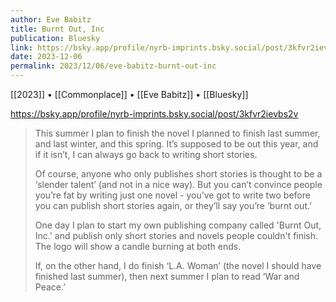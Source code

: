 ```yaml
---
author: Eve Babitz
title: Burnt Out, Inc
publication: Bluesky
link: https://bsky.app/profile/nyrb-imprints.bsky.social/post/3kfvr2ievbs2v
date: 2023-12-06
permalink: 2023/12/06/eve-babitz-burnt-out-inc
---
```


[[2023]] • [[Commonplace]] • [[Eve Babitz]] • [[Bluesky]]

https://bsky.app/profile/nyrb-imprints.bsky.social/post/3kfvr2ievbs2v

> This summer I plan to finish the novel I planned to finish last summer, and last winter, and this spring. It’s supposed to be out this year, and if it isn’t, I can always go back to writing short stories.
> 
> Of course, anyone who only publishes short stories is thought to be a ‘slender talent’ (and not in a nice way). But you can’t convince people you’re fat by writing just one novel - you’ve got to write two before you can publish short stories again, or they’ll say you’re ‘burnt out.’
> 
> One day I plan to start my own publishing company called 'Burnt Out, Inc.' and publish only short stories and novels people couldn't finish. The logo will show a candle burning at both ends.
> 
> If, on the other hand, I do finish ‘L.A. Woman’ (the novel I should have finished last summer), then next summer I plan to read ‘War and Peace.’